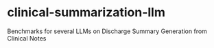 # clinical-summarization-llm
Benchmarks for several LLMs on Discharge Summary Generation from Clinical Notes
